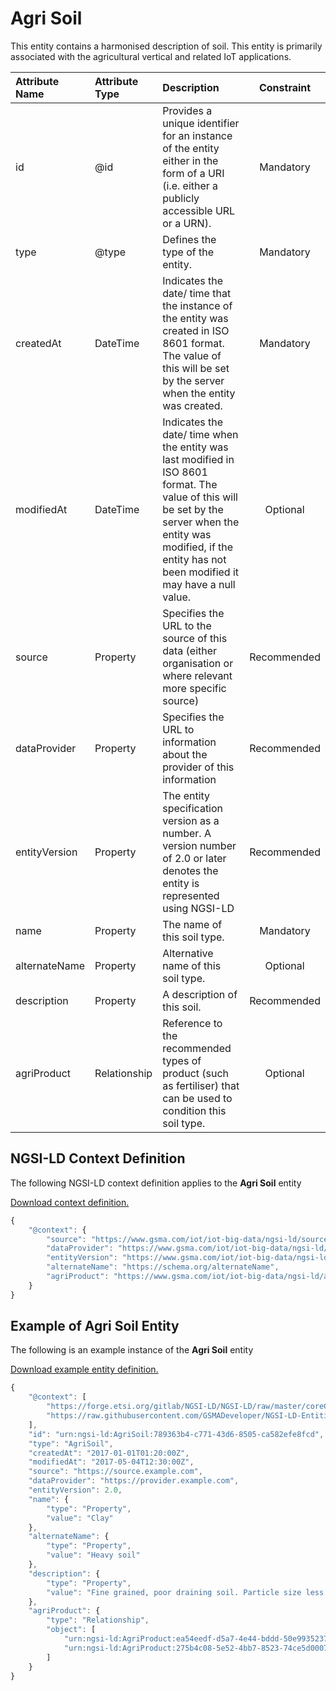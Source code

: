 # Agri Soil
This entity contains a harmonised description of soil. This entity is primarily associated with the agricultural vertical and related IoT applications.

| Attribute Name | Attribute Type | Description | Constraint |
|:--- |:--- |:--- |:---:|
| id | @id | Provides a unique identifier for an instance of the entity either in the form of a URI (i.e. either a publicly accessible URL or a URN). | Mandatory |
| type | @type | Defines the type of the entity. | Mandatory |
| createdAt | DateTime | Indicates the date/ time that the instance of the entity was created in ISO 8601 format. The value of this will be set by the server when the entity was created. | Mandatory |
| modifiedAt | DateTime | Indicates the date/ time when the entity was last modified in ISO 8601 format. The value of this will be set by the server when the entity was modified, if the entity has not been modified it may have a null value. | Optional |
| source | Property | Specifies the URL to the source of this data (either organisation or where relevant more specific source) | Recommended |
| dataProvider | Property | Specifies the URL to information about the provider of this information | Recommended |
| entityVersion | Property | The entity specification version as a number. A version number of 2.0 or later denotes the entity is represented using NGSI-LD | Recommended |
| name | Property | The name of this soil type. | Mandatory |
| alternateName | Property | Alternative name of this soil type. | Optional |
| description | Property | A description of this soil. | Recommended |
| agriProduct | Relationship | Reference to the recommended types of product (such as fertiliser) that can be used to condition this soil type. | Optional |

## NGSI-LD Context Definition
The following NGSI-LD context definition applies to the **Agri Soil** entity

[Download context definition.](../examples/Agri-Soil-context.jsonld)

```JavaScript
{
    "@context": {
        "source": "https://www.gsma.com/iot/iot-big-data/ngsi-ld/source",
        "dataProvider": "https://www.gsma.com/iot/iot-big-data/ngsi-ld/dataprovider",
        "entityVersion": "https://www.gsma.com/iot/iot-big-data/ngsi-ld/entityversion",
        "alternateName": "https://schema.org/alternateName",
        "agriProduct": "https://www.gsma.com/iot/iot-big-data/ngsi-ld/agriproduct"
    }
}
```
## Example of Agri Soil Entity
The following is an example instance of the **Agri Soil** entity

[Download example entity definition.](../examples/Agri-Soil.jsonld)

```JavaScript
{
    "@context": [
        "https://forge.etsi.org/gitlab/NGSI-LD/NGSI-LD/raw/master/coreContext/ngsi-ld-core-context.json",
        "https://raw.githubusercontent.com/GSMADeveloper/NGSI-LD-Entities/master/examples/Agri-Soil-context.jsonld"
    ],
    "id": "urn:ngsi-ld:AgriSoil:789363b4-c771-43d6-8505-ca582efe8fcd",
    "type": "AgriSoil",
    "createdAt": "2017-01-01T01:20:00Z",
    "modifiedAt": "2017-05-04T12:30:00Z",
    "source": "https://source.example.com",
    "dataProvider": "https://provider.example.com",
    "entityVersion": 2.0,
    "name": {
        "type": "Property",
        "value": "Clay"
    },
    "alternateName": {
        "type": "Property",
        "value": "Heavy soil"
    },
    "description": {
        "type": "Property",
        "value": "Fine grained, poor draining soil. Particle size less than 0.002mm"
    },
    "agriProduct": {
        "type": "Relationship",
        "object": [
            "urn:ngsi-ld:AgriProduct:ea54eedf-d5a7-4e44-bddd-50e9935237c0",
            "urn:ngsi-ld:AgriProduct:275b4c08-5e52-4bb7-8523-74ce5d0007de"
        ]
    }
}
```
